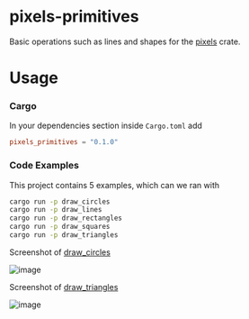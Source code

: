 # pixels-primitives
Basic operations such as lines and shapes for the [pixels](https://github.com/parasyte/pixels) crate.

# Usage

### Cargo
In your dependencies section inside `Cargo.toml` add
```toml
pixels_primitives = "0.1.0"
```

### Code Examples
This project contains 5 examples, which can we ran with
```bash
cargo run -p draw_circles
cargo run -p draw_lines
cargo run -p draw_rectangles
cargo run -p draw_squares
cargo run -p draw_triangles
```

Screenshot of [draw_circles](https://github.com/Chloe-Woahie/pixels-primitives/blob/main/examples/draw_circles/src/main.rs)

![image](https://user-images.githubusercontent.com/68732833/164948460-0421388d-918e-40e8-9bfe-b3bea93c17dc.png)

Screenshot of [draw_triangles](https://github.com/Chloe-Woahie/pixels-primitives/blob/main/examples/draw_triangles/src/main.rs)

![image](https://user-images.githubusercontent.com/68732833/164948552-e590edf4-ab7a-47e9-9ad2-633e1eb0d38f.png)
